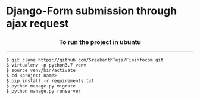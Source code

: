 # Django-Form submission through ajax request


<h3 align='center'> To run the project in ubuntu</h3>

---
```
$ git clone https://github.com/SreekanthTeja/Fininfocom.git
$ virtualenv -p python3.7 venv
$ source venv/bin/activate  
$ cd <project name>
$ pip install -r requirements.txt
$ python manage.py migrate
$ python manage.py runserver
```
